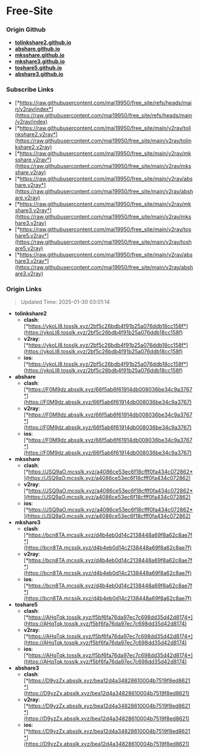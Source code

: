 # Free-Site

### Origin Github

- [**tolinkshare2.github.io**](https://github.com/tolinkshare2/tolinkshare2.github.io)
- [**abshare.github.io**](https://github.com/abshare/abshare.github.io)
- [**mksshare.github.io**](https://github.com/mksshare/mksshare.github.io)
- [**mkshare3.github.io**](https://github.com/mkshare3/mkshare3.github.io)
- [**toshare5.github.io**](https://github.com/toshare5/toshare5.github.io)
- [**abshare3.github.io**](https://github.com/abshare3/abshare3.github.io)

### Subscribe Links

- [*https://raw.githubusercontent.com/mai19950/free_site/refs/heads/main/v2ray/index*](https://raw.githubusercontent.com/mai19950/free_site/refs/heads/main/v2ray/index)
- [*https://raw.githubusercontent.com/mai19950/free_site/main/v2ray/tolinkshare2.v2ray*](https://raw.githubusercontent.com/mai19950/free_site/main/v2ray/tolinkshare2.v2ray)
- [*https://raw.githubusercontent.com/mai19950/free_site/main/v2ray/mksshare.v2ray*](https://raw.githubusercontent.com/mai19950/free_site/main/v2ray/mksshare.v2ray)
- [*https://raw.githubusercontent.com/mai19950/free_site/main/v2ray/abshare.v2ray*](https://raw.githubusercontent.com/mai19950/free_site/main/v2ray/abshare.v2ray)
- [*https://raw.githubusercontent.com/mai19950/free_site/main/v2ray/mkshare3.v2ray*](https://raw.githubusercontent.com/mai19950/free_site/main/v2ray/mkshare3.v2ray)
- [*https://raw.githubusercontent.com/mai19950/free_site/main/v2ray/toshare5.v2ray*](https://raw.githubusercontent.com/mai19950/free_site/main/v2ray/toshare5.v2ray)
- [*https://raw.githubusercontent.com/mai19950/free_site/main/v2ray/abshare3.v2ray*](https://raw.githubusercontent.com/mai19950/free_site/main/v2ray/abshare3.v2ray)

### Origin Links

> Updated Time: 2025-01-30 03:01:14

- **tolinkshare2**
  - **clash**: [*https://ykoLI8.tosslk.xyz/2bf5c26bdb4f91b25a076ddb18cc158f*](https://ykoLI8.tosslk.xyz/2bf5c26bdb4f91b25a076ddb18cc158f)
  - **v2ray**: [*https://ykoLI8.tosslk.xyz/2bf5c26bdb4f91b25a076ddb18cc158f*](https://ykoLI8.tosslk.xyz/2bf5c26bdb4f91b25a076ddb18cc158f)
  - **ios**: [*https://ykoLI8.tosslk.xyz/2bf5c26bdb4f91b25a076ddb18cc158f*](https://ykoLI8.tosslk.xyz/2bf5c26bdb4f91b25a076ddb18cc158f)
- **abshare**
  - **clash**: [*https://F0M9dz.absslk.xyz/66f5ab6f61914db008036be34c9a3767*](https://F0M9dz.absslk.xyz/66f5ab6f61914db008036be34c9a3767)
  - **v2ray**: [*https://F0M9dz.absslk.xyz/66f5ab6f61914db008036be34c9a3767*](https://F0M9dz.absslk.xyz/66f5ab6f61914db008036be34c9a3767)
  - **ios**: [*https://F0M9dz.absslk.xyz/66f5ab6f61914db008036be34c9a3767*](https://F0M9dz.absslk.xyz/66f5ab6f61914db008036be34c9a3767)
- **mksshare**
  - **clash**: [*https://JSQ9aO.mcsslk.xyz/a4086ce53ec6f18cfff0fa434c072862*](https://JSQ9aO.mcsslk.xyz/a4086ce53ec6f18cfff0fa434c072862)
  - **v2ray**: [*https://JSQ9aO.mcsslk.xyz/a4086ce53ec6f18cfff0fa434c072862*](https://JSQ9aO.mcsslk.xyz/a4086ce53ec6f18cfff0fa434c072862)
  - **ios**: [*https://JSQ9aO.mcsslk.xyz/a4086ce53ec6f18cfff0fa434c072862*](https://JSQ9aO.mcsslk.xyz/a4086ce53ec6f18cfff0fa434c072862)
- **mkshare3**
  - **clash**: [*https://bcn8TA.mcsslk.xyz/d4b4eb0d14c2138448a69f8a62c8ae7f*](https://bcn8TA.mcsslk.xyz/d4b4eb0d14c2138448a69f8a62c8ae7f)
  - **v2ray**: [*https://bcn8TA.mcsslk.xyz/d4b4eb0d14c2138448a69f8a62c8ae7f*](https://bcn8TA.mcsslk.xyz/d4b4eb0d14c2138448a69f8a62c8ae7f)
  - **ios**: [*https://bcn8TA.mcsslk.xyz/d4b4eb0d14c2138448a69f8a62c8ae7f*](https://bcn8TA.mcsslk.xyz/d4b4eb0d14c2138448a69f8a62c8ae7f)
- **toshare5**
  - **clash**: [*https://AHqTqk.tosslk.xyz/f5bf6fa76da97ec7c698dd35d42d8174*](https://AHqTqk.tosslk.xyz/f5bf6fa76da97ec7c698dd35d42d8174)
  - **v2ray**: [*https://AHqTqk.tosslk.xyz/f5bf6fa76da97ec7c698dd35d42d8174*](https://AHqTqk.tosslk.xyz/f5bf6fa76da97ec7c698dd35d42d8174)
  - **ios**: [*https://AHqTqk.tosslk.xyz/f5bf6fa76da97ec7c698dd35d42d8174*](https://AHqTqk.tosslk.xyz/f5bf6fa76da97ec7c698dd35d42d8174)
- **abshare3**
  - **clash**: [*https://D9yzZx.absslk.xyz/bea12d4a34828610004b7519f8ed8621*](https://D9yzZx.absslk.xyz/bea12d4a34828610004b7519f8ed8621)
  - **v2ray**: [*https://D9yzZx.absslk.xyz/bea12d4a34828610004b7519f8ed8621*](https://D9yzZx.absslk.xyz/bea12d4a34828610004b7519f8ed8621)
  - **ios**: [*https://D9yzZx.absslk.xyz/bea12d4a34828610004b7519f8ed8621*](https://D9yzZx.absslk.xyz/bea12d4a34828610004b7519f8ed8621)

